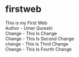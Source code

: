 # firstweb
This is my First Web
</br>
Author - Umer Qureshi
</br>
Change - This Is Change
</br>
Change - This Is Second Change
</br>
change - This Is Third Change
</br>
Change - This Is Fourth Change